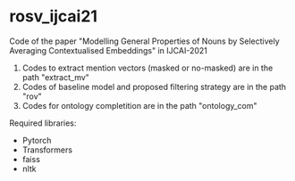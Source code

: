# rosv_ijcai21
Code of the paper "Modelling General Properties of Nouns by Selectively Averaging Contextualised Embeddings" in IJCAI-2021

1. Codes to extract mention vectors (masked or no-masked) are in the path "extract_mv"
2. Codes of baseline model and proposed filtering strategy are in the path "rov"
3. Codes for ontology completition are in the path "ontology_com"

Required libraries:
- Pytorch
- Transformers
- faiss
- nltk

